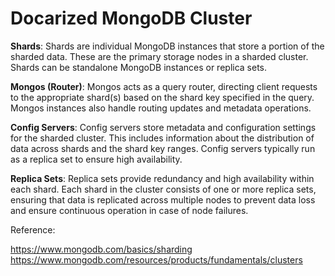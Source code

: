 # Docarized MongoDB Cluster

**Shards**: Shards are individual MongoDB instances that store a portion of the sharded data. These are the primary storage nodes in a sharded cluster. Shards can be standalone MongoDB instances or replica sets.

**Mongos (Router)**: Mongos acts as a query router, directing client requests to the appropriate shard(s) based on the shard key specified in the query. Mongos instances also handle routing updates and metadata operations.

**Config Servers**: Config servers store metadata and configuration settings for the sharded cluster. This includes information about the distribution of data across shards and the shard key ranges. Config servers typically run as a replica set to ensure high availability.

**Replica Sets**: Replica sets provide redundancy and high availability within each shard. Each shard in the cluster consists of one or more replica sets, ensuring that data is replicated across multiple nodes to prevent data loss and ensure continuous operation in case of node failures.

Reference: 

https://www.mongodb.com/basics/sharding
https://www.mongodb.com/resources/products/fundamentals/clusters
